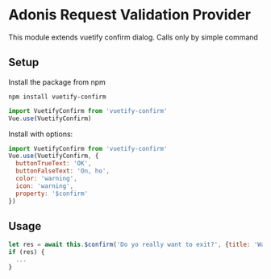 # Adonis Request Validation Provider

This module extends vuetify confirm dialog. Calls only by simple command

## Setup

Install the package from npm

```npm
npm install vuetify-confirm
```

```javascript
import VuetifyConfirm from 'vuetify-confirm'
Vue.use(VuetifyConfirm)
```
Install with options:

```javascript
import VuetifyConfirm from 'vuetify-confirm'
Vue.use(VuetifyConfirm, {
  buttonTrueText: 'OK',
  buttonFalseText: 'On, ho',
  color: 'warning',
  icon: 'warning',
  property: '$confirm'
})
```

## Usage

```js
let res = await this.$confirm('Do yo really want to exit?', {title: 'Warning'})
if (res) {
  ...
}
```
